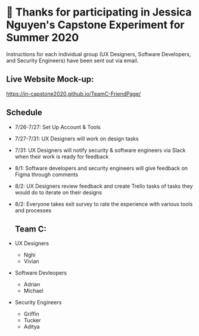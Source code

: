 # 👋 Thanks for participating in Jessica Nguyen's Capstone Experiment for Summer 2020 #

Instructions for each individual group (UX Designers, Software Developers, and Security Engineers) have been sent out via email.

## Live Website Mock-up:
https://jn-capstone2020.github.io/TeamC-FriendPage/

## Schedule
- 7/26-7/27: Set Up Account & Tools
- 7/27-7/31: UX Designers will work on design tasks
- 7/31: UX Designers will notify security & software engineers via Slack when their work is ready for feedback
- 8/1: Software developers and security engineers will give feedback on Figma through comments
- 8/2: UX Designers review feedback and create Trello tasks of tasks they would do to iterate on their designs
- 8/2: Everyone takes exit survey to rate the experience with various tools and processes

  ## Team C:
- UX Designers
  - Nghi
  - Vivian
- Software Devleopers
  - Adrian
  - Michael
- Security Engineers
  - Griffin
  - Tucker
  - Aditya

